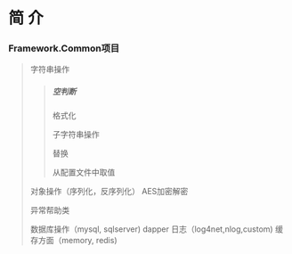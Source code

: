 # 简 介

### Framework.Common项目

> 字符串操作
>
> > ##### 空判断
> >
> > 格式化
> >
> > 子字符串操作
> >
> > 替换
> >
> > 从配置文件中取值
>
> 对象操作（序列化，反序列化）
> AES加密解密
>
> 异常帮助类
>
> 数据库操作（mysql, sqlserver)
> dapper
> 日志（log4net,nlog,custom)
> 缓存方面（memory, redis)




